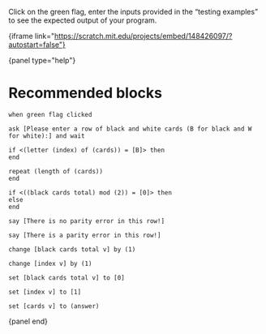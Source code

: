 Click on the green flag, enter the inputs provided in the “testing examples” to
see the expected output of your program.

{iframe link="https://scratch.mit.edu/projects/embed/148426097/?autostart=false"}

{panel type="help"}

# Recommended blocks

```scratch
when green flag clicked

ask [Please enter a row of black and white cards (B for black and W for white):] and wait
```


```scratch
if <(letter (index) of (cards)) = [B]> then
end

repeat (length of (cards))
end

if <((black cards total) mod (2)) = [0]> then
else
end
```

```scratch
say [There is no parity error in this row!]

say [There is a parity error in this row!]
```

```scratch
change [black cards total v] by (1)

change [index v] by (1)
```

```scratch
set [black cards total v] to [0]

set [index v] to [1]

set [cards v] to (answer)
```

{panel end}
